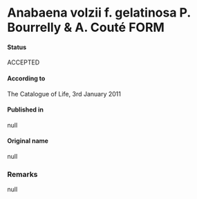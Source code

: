 # Anabaena volzii f. gelatinosa P. Bourrelly & A. Couté FORM

#### Status
ACCEPTED

#### According to
The Catalogue of Life, 3rd January 2011

#### Published in
null

#### Original name
null

### Remarks
null